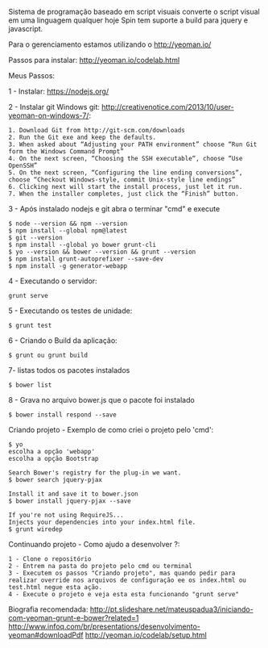 Sistema de programação baseado em script visuais converte o script visual em uma linguagem qualquer hoje Spin tem suporte a build para jquery e javascript.

Para o gerenciamento estamos utilizando o http://yeoman.io/

Passos para instalar:
http://yeoman.io/codelab.html

Meus Passos:

1 - Instalar: https://nodejs.org/

2 - Instalar git Windows git: http://creativenotice.com/2013/10/user-yeoman-on-windows-7/:

	1. Download Git from http://git-scm.com/downloads
	2. Run the Git exe and keep the defaults.
	3. When asked about “Adjusting your PATH environment” choose “Run Git form the Windows Command Prompt”
	4. On the next screen, “Choosing the SSH executable“, choose “Use OpenSSH”
	5. On the next screen, “Configuring the line ending conversions“, choose “Checkout Windows-style, commit Unix-style line endings”
	6. Clicking next will start the install process, just let it run.
	7. When the installer completes, just click the “Finish” button. 

3 - Após instalado nodejs e git abra o terminar "cmd" e execute
	
	$ node --version && npm --version 
	$ npm install --global npm@latest
	$ git --version
	$ npm install --global yo bower grunt-cli
	$ yo --version && bower --version && grunt --version
	$ npm install grunt-autoprefixer --save-dev
	$ npm install -g generator-webapp
	
4 - Executando o servidor:

	grunt serve

5 - Executando os testes de unidade:

	$ grunt test

6 - Criando o Build da aplicação:

	$ grunt ou grunt build

7- listas todos os pacotes instalados

	$ bower list

8 - Grava no arquivo bower.js que o pacote foi instalado

	$ bower install respond --save


Criando projeto - Exemplo de como criei o projeto pelo 'cmd':

	$ yo
	escolha a opção 'webapp'
	escolha a opção Bootstrap

	Search Bower's registry for the plug-in we want.
	$ bower search jquery-pjax

	Install it and save it to bower.json
	$ bower install jquery-pjax --save

	If you're not using RequireJS...
	Injects your dependencies into your index.html file.
	$ grunt wiredep

Continuando projeto - Como ajudo a desenvolver ?:

	1 - Clone o repositório
	2 - Entrem na pasta do projeto pelo cmd ou terminal
	3 - Executem os passos "Criando projeto", mas quando pedir para realizar override nos arquivos de configuração ee os index.html ou test.html negue esta ação.
	4 - Execute o projeto e veja esta esta funcionando "grunt serve"

Biografia recomendada:
http://pt.slideshare.net/mateuspadua3/iniciando-com-yeoman-grunt-e-bower?related=1
http://www.infoq.com/br/presentations/desenvolvimento-yeoman#downloadPdf
http://yeoman.io/codelab/setup.html
